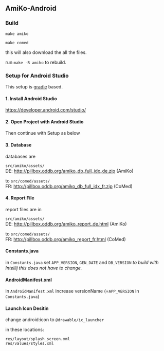 ## AmiKo-Android

### Build

```
make amiko
```

```
make comed
```
this will also download the all the files.

run `make -B amiko` to rebuild.

### Setup for Android Studio
This setup is [gradle](https://docs.gradle.org/current/userguide/gradle_wrapper.html) based.

#### 1. Install Android Studio
https://developer.android.com/studio/

#### 2. Open Project with Android Studio
Then continue with Setup as below

#### 3. Database
databases are

`src/amiko/assets/`  
DE: http://pillbox.oddb.org/amiko_db_full_idx_de.zip (AmiKo)

to `src/comed/assets/`  
FR: http://pillbox.oddb.org/amiko_db_full_idx_fr.zip (CoMed)

#### 4. Report File
report files are in

`src/amiko/assets/`  
DE: http://pillbox.oddb.org/amiko_report_de.html (AmiKo)

to `src/comed/assets/`  
FR: http://pillbox.oddb.org/amiko_report_fr.html (CoMed)

#### Constants.java
in `Constants.java` set `APP_VERSION`, `GEN_DATE` and `DB_VERSION`
_to build with Intellij this does not have to change._

#### AndroidManifest.xml
in `AndroidManifest.xml` increase versionName (=`APP_VERSION` in `Constants.java`)

#### Launch Icon Desitin
change android:icon to `@drawable/ic_launcher`

in these locations:
```
res/layout/splash_screen.xml
res/values/styles.xml
```
